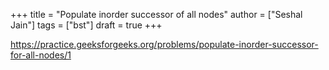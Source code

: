 +++
title = "Populate inorder successor of all nodes"
author = ["Seshal Jain"]
tags = ["bst"]
draft = true
+++

<https://practice.geeksforgeeks.org/problems/populate-inorder-successor-for-all-nodes/1>
